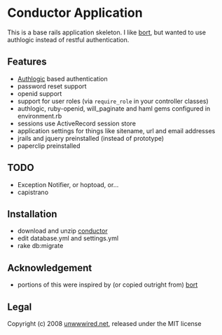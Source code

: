 # Conductor Application

This is a base rails application skeleton. I like [bort](http://github.com/fudgestudios/bort), but wanted to use authlogic instead of restful authentication.

## Features

  - [Authlogic](http://github.com/binarylogic/authlogic) based authentication
  - password reset support
  - openid support
  - support for user roles (via `require_role` in your controller classes)
  - authlogic, ruby-openid, will_paginate and haml gems configured in environment.rb
  - sessions use ActiveRecord session store
  - application settings for things like sitename, url and email addresses
  - jrails and jquery preinstalled (instead of prototype) 
  - paperclip preinstalled

## TODO

  - Exception Notifier, or hoptoad, or...
  - capistrano

## Installation

  - download and unzip [conductor](http://github.com/sbfaulkner/conductor)
  - edit database.yml and settings.yml
  - rake db:migrate

## Acknowledgement

  - portions of this were inspired by (or copied outright from) [bort](http://github.com/fudgestudios/bort)

## Legal

Copyright (c) 2008 [unwwwired.net](http://unwwwired.net), released under the MIT license
